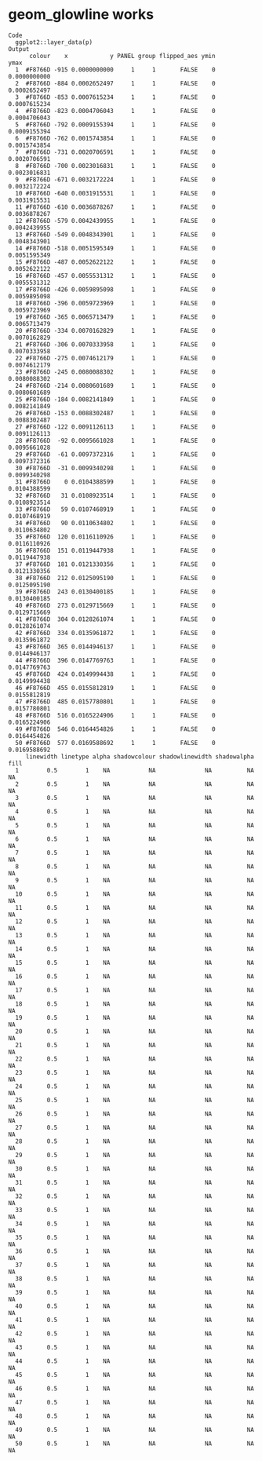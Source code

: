 # geom_glowline works

    Code
      ggplot2::layer_data(p)
    Output
          colour    x            y PANEL group flipped_aes ymin         ymax
      1  #F8766D -915 0.0000000000     1     1       FALSE    0 0.0000000000
      2  #F8766D -884 0.0002652497     1     1       FALSE    0 0.0002652497
      3  #F8766D -853 0.0007615234     1     1       FALSE    0 0.0007615234
      4  #F8766D -823 0.0004706043     1     1       FALSE    0 0.0004706043
      5  #F8766D -792 0.0009155394     1     1       FALSE    0 0.0009155394
      6  #F8766D -762 0.0015743854     1     1       FALSE    0 0.0015743854
      7  #F8766D -731 0.0020706591     1     1       FALSE    0 0.0020706591
      8  #F8766D -700 0.0023016831     1     1       FALSE    0 0.0023016831
      9  #F8766D -671 0.0032172224     1     1       FALSE    0 0.0032172224
      10 #F8766D -640 0.0031915531     1     1       FALSE    0 0.0031915531
      11 #F8766D -610 0.0036878267     1     1       FALSE    0 0.0036878267
      12 #F8766D -579 0.0042439955     1     1       FALSE    0 0.0042439955
      13 #F8766D -549 0.0048343901     1     1       FALSE    0 0.0048343901
      14 #F8766D -518 0.0051595349     1     1       FALSE    0 0.0051595349
      15 #F8766D -487 0.0052622122     1     1       FALSE    0 0.0052622122
      16 #F8766D -457 0.0055531312     1     1       FALSE    0 0.0055531312
      17 #F8766D -426 0.0059895098     1     1       FALSE    0 0.0059895098
      18 #F8766D -396 0.0059723969     1     1       FALSE    0 0.0059723969
      19 #F8766D -365 0.0065713479     1     1       FALSE    0 0.0065713479
      20 #F8766D -334 0.0070162829     1     1       FALSE    0 0.0070162829
      21 #F8766D -306 0.0070333958     1     1       FALSE    0 0.0070333958
      22 #F8766D -275 0.0074612179     1     1       FALSE    0 0.0074612179
      23 #F8766D -245 0.0080088302     1     1       FALSE    0 0.0080088302
      24 #F8766D -214 0.0080601689     1     1       FALSE    0 0.0080601689
      25 #F8766D -184 0.0082141849     1     1       FALSE    0 0.0082141849
      26 #F8766D -153 0.0088302487     1     1       FALSE    0 0.0088302487
      27 #F8766D -122 0.0091126113     1     1       FALSE    0 0.0091126113
      28 #F8766D  -92 0.0095661028     1     1       FALSE    0 0.0095661028
      29 #F8766D  -61 0.0097372316     1     1       FALSE    0 0.0097372316
      30 #F8766D  -31 0.0099340298     1     1       FALSE    0 0.0099340298
      31 #F8766D    0 0.0104388599     1     1       FALSE    0 0.0104388599
      32 #F8766D   31 0.0108923514     1     1       FALSE    0 0.0108923514
      33 #F8766D   59 0.0107468919     1     1       FALSE    0 0.0107468919
      34 #F8766D   90 0.0110634802     1     1       FALSE    0 0.0110634802
      35 #F8766D  120 0.0116110926     1     1       FALSE    0 0.0116110926
      36 #F8766D  151 0.0119447938     1     1       FALSE    0 0.0119447938
      37 #F8766D  181 0.0121330356     1     1       FALSE    0 0.0121330356
      38 #F8766D  212 0.0125095190     1     1       FALSE    0 0.0125095190
      39 #F8766D  243 0.0130400185     1     1       FALSE    0 0.0130400185
      40 #F8766D  273 0.0129715669     1     1       FALSE    0 0.0129715669
      41 #F8766D  304 0.0128261074     1     1       FALSE    0 0.0128261074
      42 #F8766D  334 0.0135961872     1     1       FALSE    0 0.0135961872
      43 #F8766D  365 0.0144946137     1     1       FALSE    0 0.0144946137
      44 #F8766D  396 0.0147769763     1     1       FALSE    0 0.0147769763
      45 #F8766D  424 0.0149994438     1     1       FALSE    0 0.0149994438
      46 #F8766D  455 0.0155812819     1     1       FALSE    0 0.0155812819
      47 #F8766D  485 0.0157780801     1     1       FALSE    0 0.0157780801
      48 #F8766D  516 0.0165224906     1     1       FALSE    0 0.0165224906
      49 #F8766D  546 0.0164454826     1     1       FALSE    0 0.0164454826
      50 #F8766D  577 0.0169588692     1     1       FALSE    0 0.0169588692
         linewidth linetype alpha shadowcolour shadowlinewidth shadowalpha fill
      1        0.5        1    NA           NA              NA          NA   NA
      2        0.5        1    NA           NA              NA          NA   NA
      3        0.5        1    NA           NA              NA          NA   NA
      4        0.5        1    NA           NA              NA          NA   NA
      5        0.5        1    NA           NA              NA          NA   NA
      6        0.5        1    NA           NA              NA          NA   NA
      7        0.5        1    NA           NA              NA          NA   NA
      8        0.5        1    NA           NA              NA          NA   NA
      9        0.5        1    NA           NA              NA          NA   NA
      10       0.5        1    NA           NA              NA          NA   NA
      11       0.5        1    NA           NA              NA          NA   NA
      12       0.5        1    NA           NA              NA          NA   NA
      13       0.5        1    NA           NA              NA          NA   NA
      14       0.5        1    NA           NA              NA          NA   NA
      15       0.5        1    NA           NA              NA          NA   NA
      16       0.5        1    NA           NA              NA          NA   NA
      17       0.5        1    NA           NA              NA          NA   NA
      18       0.5        1    NA           NA              NA          NA   NA
      19       0.5        1    NA           NA              NA          NA   NA
      20       0.5        1    NA           NA              NA          NA   NA
      21       0.5        1    NA           NA              NA          NA   NA
      22       0.5        1    NA           NA              NA          NA   NA
      23       0.5        1    NA           NA              NA          NA   NA
      24       0.5        1    NA           NA              NA          NA   NA
      25       0.5        1    NA           NA              NA          NA   NA
      26       0.5        1    NA           NA              NA          NA   NA
      27       0.5        1    NA           NA              NA          NA   NA
      28       0.5        1    NA           NA              NA          NA   NA
      29       0.5        1    NA           NA              NA          NA   NA
      30       0.5        1    NA           NA              NA          NA   NA
      31       0.5        1    NA           NA              NA          NA   NA
      32       0.5        1    NA           NA              NA          NA   NA
      33       0.5        1    NA           NA              NA          NA   NA
      34       0.5        1    NA           NA              NA          NA   NA
      35       0.5        1    NA           NA              NA          NA   NA
      36       0.5        1    NA           NA              NA          NA   NA
      37       0.5        1    NA           NA              NA          NA   NA
      38       0.5        1    NA           NA              NA          NA   NA
      39       0.5        1    NA           NA              NA          NA   NA
      40       0.5        1    NA           NA              NA          NA   NA
      41       0.5        1    NA           NA              NA          NA   NA
      42       0.5        1    NA           NA              NA          NA   NA
      43       0.5        1    NA           NA              NA          NA   NA
      44       0.5        1    NA           NA              NA          NA   NA
      45       0.5        1    NA           NA              NA          NA   NA
      46       0.5        1    NA           NA              NA          NA   NA
      47       0.5        1    NA           NA              NA          NA   NA
      48       0.5        1    NA           NA              NA          NA   NA
      49       0.5        1    NA           NA              NA          NA   NA
      50       0.5        1    NA           NA              NA          NA   NA

